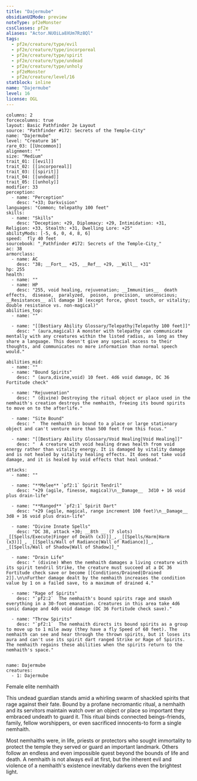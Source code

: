 ```yaml
---
title: "Dajermube"
obsidianUIMode: preview
noteType: pf2eMonster
cssClasses: pf2e
aliases: "Actor.NUOiLa8XUm7Rz8Ql" 
tags:
  - pf2e/creature/type/evil
  - pf2e/creature/type/incorporeal
  - pf2e/creature/type/spirit
  - pf2e/creature/type/undead
  - pf2e/creature/type/unholy
  - pf2eMonster
  - pf2e/creature/level/16
statblock: inline
name: "Dajermube"
level: 16
license: OGL
---
```


```statblock
columns: 2
forcecolumns: true
layout: Basic Pathfinder 2e Layout
source: "Pathfinder #172: Secrets of the Temple-City"
name: "Dajermube"
level: "Creature 16"
rare_03: [[Uncommon]]
alignment: ""
size: "Medium"
trait_01: [[evil]]
trait_02: [[incorporeal]]
trait_03: [[spirit]]
trait_04: [[undead]]
trait_05: [[unholy]]
modifier: 33
perception:
  - name: "Perception"
    desc: "+33; Darkvision"
languages: "Common; telepathy 100 feet"
skills:
  - name: "Skills"
    desc: "Deception: +29, Diplomacy: +29, Intimidation: +31, Religion: +33, Stealth: +31, Dwelling Lore: +25"
abilityMods: [-5, 6, 0, 4, 8, 6]
speed:  fly 40 feet
sourcebook: "_Pathfinder #172: Secrets of the Temple-City_"
ac: 38
armorclass:
  - name: AC
    desc: "38; __Fort__ +25, __Ref__ +29, __Will__ +31"
hp: 255
health:
  - name: ""
  - name: HP
    desc: "255, void healing, rejuvenation; __Immunities__  death effects,  disease,  paralyzed,  poison,  precision,  unconscious; __Resistances__ all damage 10 (except force, ghost touch, or vitality; double resistance vs. non-magical)"
abilities_top:
  - name: ""

  - name: "[[Bestiary Ability Glossary/Telepathy|Telepathy 100 feet]]"
    desc: " (aura,magical) A monster with telepathy can communicate mentally with any creatures within the listed radius, as long as they share a language. This doesn't give any special access to their thoughts, and communicates no more information than normal speech would."

abilities_mid:
  - name: ""
  - name: "Bound Spirits"
    desc: " (aura,divine,void) 10 feet. 4d6 void damage, DC 36 Fortitude check"

  - name: "Rejuvenation"
    desc: " (divine) Destroying the ritual object or place used in the nemhaith's creation destroys the nemhaith, freeing its bound spirits to move on to the afterlife."

  - name: "Site Bound"
    desc: "  The nemhaith is bound to a place or large stationary object and can't venture more than 500 feet from this focus."

  - name: "[[Bestiary Ability Glossary/Void Healing|Void Healing]]"
    desc: "  A creature with void healing draws health from void energy rather than vitality energy. It is damaged by vitality damage and is not healed by vitality healing effects. It does not take void damage, and it is healed by void effects that heal undead."

attacks:
  - name: ""

  - name: "**Melee** `pf2:1` Spirit Tendril"
    desc: "+29 (agile, finesse, magical)\n__Damage__  3d10 + 16 void plus drain-life"

  - name: "**Ranged** `pf2:1` Spirit Dart"
    desc: "+29 (agile, magical, range increment 100 feet)\n__Damage__  3d8 + 16 void plus drain-life"

  - name: "Divine Innate Spells"
    desc: "DC 38, attack +30; __8th __ (7 slots) _[[Spells/Execute|Finger of Death (x3)]]_, _[[Spells/Harm|Harm (x3)]]_, _[[Spells/Wall of Radiance|Wall of Radiance]]_, _[[Spells/Wall of Shadow|Wall of Shadow]]_"

  - name: "Drain Life"
    desc: " (divine) When the nemhaith damages a living creature with its spirit tendril Strike, the creature must succeed at a DC 36 Fortitude check save or become [[Conditions/Drained|Drained 2]].\n\nFurther damage dealt by the nemhaith increases the condition value by 1 on a failed save, to a maximum of drained 4."

  - name: "Rage of Spirits"
    desc: "`pf2:2`  The nemhaith's bound spirits rage and smash everything in a 30-foot emanation. Creatures in this area take 4d6 sonic damage and 4d6 void damage (DC 36 Fortitude check save)."

  - name: "Throw Spirits"
    desc: "`pf2:1`  The nemhaith directs its bound spirits as a group to move up to 1 mile away (they have a fly Speed of 60 feet). The nemhaith can see and hear through the thrown spirits, but it loses its aura and can't use its spirit dart ranged Strike or Rage of Spirits. The nemhaith regains these abilities when the spirits return to the nemhaith's space."
 
```

```encounter-table
name: Dajermube
creatures:
  - 1: Dajermube
```


Female elite nemhaith

This undead guardian stands amid a whirling swarm of shackled spirits that rage against their fate. Bound by a profane necromantic ritual, a nemhaith and its servitors maintain watch over an object or place so important they embraced undeath to guard it. This ritual binds connected beings-friends, family, fellow worshippers, or even sacrificed innocents-to form a single nemhaith.

Most nemhaiths were, in life, priests or protectors who sought immortality to protect the temple they served or guard an important landmark. Others follow an endless and even impossible quest beyond the bounds of life and death. A nemhaith is not always evil at first, but the inherent evil and violence of a nemhaith's existence inevitably darkens even the brightest light.
